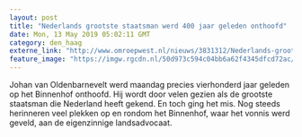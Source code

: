 ```yaml
---
layout: post
title: "Nederlands grootste staatsman werd 400 jaar geleden onthoofd"
date: Mon, 13 May 2019 05:02:11 GMT
category: den_haag
externe_link: "http://www.omroepwest.nl/nieuws/3831312/Nederlands-grootste-staatsman-werd-400-jaar-geleden-onthoofd"
feature_image: "https://imgw.rgcdn.nl/50d973c594c04bb6a62f4345dfcd72ac/opener/3831835.jpg"
---
```


Johan van Oldenbarnevelt werd maandag precies vierhonderd jaar geleden op het Binnenhof onthoofd. Hij wordt door velen gezien als de grootste staatsman die Nederland heeft gekend. En toch ging het mis. Nog steeds herinneren veel plekken op en rondom het Binnenhof, waar het vonnis werd geveld, aan de eigenzinnige landsadvocaat.
